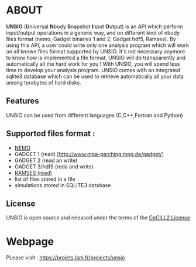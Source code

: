 # ABOUT 
**UNSIO** (**U**niversal **N**body **S**napshot **I**nput **O**utput) is an API which perform input/output operations in a generic way, 
and on different kind of nbody files format (nemo, Gadget binaries 1 and 2, Gadget hdf5, Ramses). By using this API, 
a user could write only one analysis program which will work on all known files format supported by UNSIO. 
It's not necessary anymore to know how is implemented a file format, UNSIO will do transparently and automatically 
all the hard work for you ! With UNSIO, you will spend less time to develop your analysis program. 
UNSIO comes with an integrated sqlite3 database which can be used to retrieve automatically all your data 
among terabytes of hard disks.

## Features

UNSIO can be used from different languages (C,C++,Fortran and Python)

## Supported files format :
* [NEMO](https://teuben.github.io/nemo/)
* GADGET 1 (read) [http://www.mpa-garching.mpg.de/gadget/]
* GADGET 2 (read an write)
* GADGET 3/hdf5 (reda and write)
* [RAMSES (read)](http://www.itp.uzh.ch/~teyssier/Site/RAMSES.html)
* list of files stored in a file
* simulations stored in SQLITE3 database

## License
UNSIO is open source and released under the terms of the [CeCILL2 Licence](http://www.cecill.info/licences/Licence_CeCILL_V2-en.html)

# Webpage
PLease visit : https://projets.lam.fr/projects/unsio



